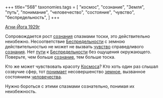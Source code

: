 +++
title="568"
taxonomies.tags = [
 "космос",
 "сознание",
 "Земля",
 "путь",
 "понимание",
 "человечество",
 "состояние",
 "чувство",
 "беспредельность",
]
+++

[Агни-Йога 1929г](/agni/1929)

Сопровождается рост [сознания](/tags/[сознание](/tags/сознание)) спазмами тоски, это действительно неизбежно. Несоответствие [Беспредельности](/tags/беспредельность) с земною действительностью не может не вызвать [чувство](/tags/чувство) справедливого [сознания](/tags/[сознание](/tags/сознание)). Нет [пути](/tags/путь) к [Беспредельности](/tags/беспредельность) без ощущения окружающего. Поверьте, чем больше [сознание](/tags/сознание), тем больше тоска.   

Кто же может чувствовать красоту [Космоса](/tags/космос)? Кто хоть один раз слышал созвучие сфер, тот [понимает](/tags/понимание) несовершенство [земное](/tags/Земля), вызванное состоянием [человечества](/tags/человечество).   

Нужно бороться с этими спазмами сознательно, понимая их неизбежность.